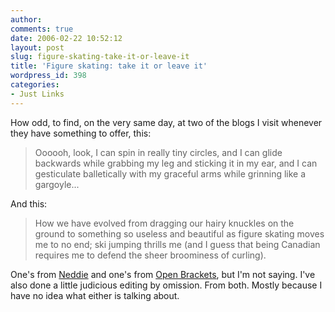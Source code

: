 ```yaml
---
author:
comments: true
date: 2006-02-22 10:52:12
layout: post
slug: figure-skating-take-it-or-leave-it
title: 'Figure skating: take it or leave it'
wordpress_id: 398
categories:
- Just Links
---
```


How odd, to find, on the very same day, at two of the blogs I visit whenever they have something to offer, this:


> Oooooh, look, I can spin in really tiny circles, and I can glide backwards while grabbing my leg and sticking it in my ear, and I can gesticulate balletically with my graceful arms while grinning like a gargoyle...

And this:


> How we have evolved from dragging our hairy knuckles on the ground to something so useless and beautiful as figure skating moves me to no end; ski jumping thrills me (and I guess that being Canadian requires me to defend the sheer broominess of curling).

One's from [Neddie](http://byneddiejingo.blogspot.com/2006/02/scott-hamilton-understands.html) and one's from [Open Brackets](http://openbrackets.com/article/738/podium), but I'm not saying. I've also done a little judicious editing by omission. From both. Mostly because I have no idea what either is talking about.
